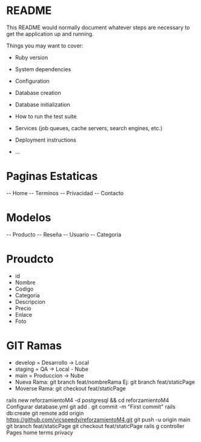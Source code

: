 # README

This README would normally document whatever steps are necessary to get the
application up and running.

Things you may want to cover:

* Ruby version

* System dependencies

* Configuration

* Database creation

* Database initialization

* How to run the test suite

* Services (job queues, cache servers, search engines, etc.)

* Deployment instructions

* ...

# Paginas Estaticas
-- Home
-- Terminos
-- Privacidad
-- Contacto

# Modelos
-- Producto
-- Reseña
-- Usuario
-- Categoria 

# Proudcto
* id
* Nombre
* Codigo
* Categoria
* Descripcion
* Precio
* Enlace
* Foto 

# GIT Ramas
* develop = Desarrollo -> Local
* staging = QA -> Local - Nube
* main = Produccion -> Nube
* Nueva Rama: git branch feat/nombreRama Ej: git branch feat/staticPage
* Moverse Rama: git checkout feat/staticPage

rails new reforzamientoM4 -d postgresql && cd reforzamientoM4
Configurar database.yml
git add .
git commit -m "First commit"
rails db:create
git remote add origin https://github.com/vicspeedy/reforzamientoM4.git
git push -u origin main
git branch feat/staticPage
git checkout feat/staticPage
rails g controller Pages home terms privacy

